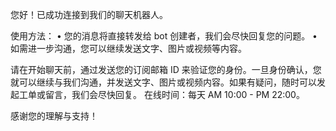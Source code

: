 您好！已成功连接到我们的聊天机器人。

使用方法：
	•	您的消息将直接转发给 bot 创建者，我们会尽快回复您的问题。
	•	如需进一步沟通，您可以继续发送文字、图片或视频等内容。

请在开始聊天前，通过发送您的订阅邮箱 ID 来验证您的身份。一旦身份确认，您就可以继续与我们沟通，并发送文字、图片或视频内容。如果有疑问，随时可以发起工单或留言，我们会尽快回复。
在线时间：每天 AM 10:00 - PM 22:00。

感谢您的理解与支持！
